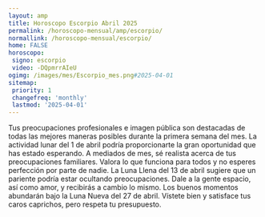 ```yaml
---
layout: amp
title: Horoscopo Escorpio Abril 2025 
permalink: /horoscopo-mensual/amp/escorpio/
normallink: /horoscopo-mensual/escorpio/
home: FALSE
horoscopo:
 signo: escorpio
 video: -DQpmrrAIeU
ogimg: /images/mes/Escorpio_mes.png#2025-04-01
sitemap:
 priority: 1
 changefreq: 'monthly'
 lastmod: '2025-04-01'
---
```



Tus preocupaciones profesionales e imagen pública son destacadas de todas las mejores maneras posibles durante la primera semana del mes. La actividad lunar del 1 de abril podría proporcionarte la gran oportunidad que has estado esperando. A mediados de mes, sé realista acerca de tus preocupaciones familiares. Valora lo que funciona para todos y no esperes perfección por parte de nadie. La Luna Llena del 13 de abril sugiere que un pariente podría estar ocultando preocupaciones. Dale a la gente espacio, así como amor, y recibirás a cambio lo mismo. Los buenos momentos abundarán bajo la Luna Nueva del 27 de abril. Vístete bien y satisface tus caros caprichos, pero respeta tu presupuesto.